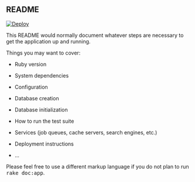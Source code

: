 ## README

<a href="https://heroku.com/deploy?template=https://github.com/IcaliaLabs/sufragia">
  <img src="https://www.herokucdn.com/deploy/button.svg" alt="Deploy">
</a>

This README would normally document whatever steps are necessary to get the
application up and running.

Things you may want to cover:

* Ruby version

* System dependencies

* Configuration

* Database creation

* Database initialization

* How to run the test suite

* Services (job queues, cache servers, search engines, etc.)

* Deployment instructions

* ...


Please feel free to use a different markup language if you do not plan to run
<tt>rake doc:app</tt>.

